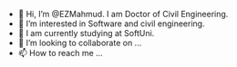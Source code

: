 - 👋 Hi, I’m @EZMahmud. I am Doctor of Civil Engineering.
- 👀 I’m interested in Software and civil engineering.
- 🌱 I am currently studying at SoftUni.
- 💞️ I’m looking to collaborate on ...
- 📫 How to reach me ...

<!---
EZMahmud/EZMahmud is a ✨ special ✨ repository because its `README.md` (this file) appears on your GitHub profile.
You can click the Preview link to take a look at your changes.
--->
